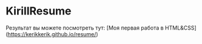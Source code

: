 # KirillResume
Результат вы можете посмотреть тут:
[Моя первая работа в HTML&CSS]
(https://kerikkerik.github.io/resume/)
